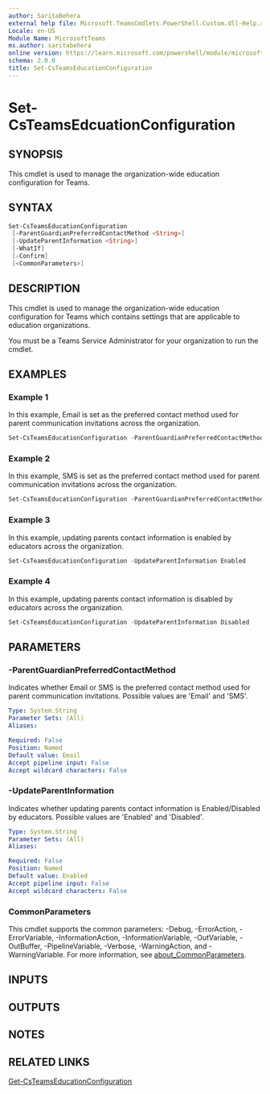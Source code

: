 ```yaml
---
author: SaritaBehera
external help file: Microsoft.TeamsCmdlets.PowerShell.Custom.dll-Help.xml
Locale: en-US
Module Name: MicrosoftTeams
ms.author: saritabehera
online version: https://learn.microsoft.com/powershell/module/microsoftteams/set-csteamseducationconfiguration
schema: 2.0.0
title: Set-CsTeamsEducationConfiguration
---
```


# Set-CsTeamsEdcuationConfiguration

## SYNOPSIS

This cmdlet is used to manage the organization-wide education configuration for Teams.

## SYNTAX

```powershell
Set-CsTeamsEducationConfiguration
 [-ParentGuardianPreferredContactMethod <String>]
 [-UpdateParentInformation <String>]
 [-WhatIf]
 [-Confirm]
 [<CommonParameters>]
```

## DESCRIPTION

This cmdlet is used to manage the organization-wide education configuration for Teams which contains settings that are applicable to education organizations.

You must be a Teams Service Administrator for your organization to run the cmdlet.

## EXAMPLES

### Example 1
In this example, Email is set as the preferred contact method used for parent communication invitations across the organization.

```powershell
Set-CsTeamsEducationConfiguration -ParentGuardianPreferredContactMethod Email
```

### Example 2
In this example, SMS is set as the preferred contact method used for parent communication invitations across the organization.

```powershell
Set-CsTeamsEducationConfiguration -ParentGuardianPreferredContactMethod SMS
```

### Example 3
In this example, updating parents contact information is enabled by educators across the organization.

```powershell
Set-CsTeamsEducationConfiguration -UpdateParentInformation Enabled
```

### Example 4
In this example, updating parents contact information is disabled by educators across the organization.

```powershell
Set-CsTeamsEducationConfiguration -UpdateParentInformation Disabled
```

## PARAMETERS

### -ParentGuardianPreferredContactMethod
Indicates whether Email or SMS is the preferred contact method used for parent communication invitations. Possible values are 'Email' and 'SMS'.

```yaml
Type: System.String
Parameter Sets: (All)
Aliases:

Required: False
Position: Named
Default value: Email
Accept pipeline input: False
Accept wildcard characters: False
```

### -UpdateParentInformation
Indicates whether updating parents contact information is Enabled/Disabled by educators. Possible values are 'Enabled' and 'Disabled'.

```yaml
Type: System.String
Parameter Sets: (All)
Aliases:

Required: False
Position: Named
Default value: Enabled
Accept pipeline input: False
Accept wildcard characters: False
```

### CommonParameters
This cmdlet supports the common parameters: -Debug, -ErrorAction, -ErrorVariable, -InformationAction, -InformationVariable, -OutVariable, -OutBuffer, -PipelineVariable, -Verbose, -WarningAction, and -WarningVariable. For more information, see [about_CommonParameters](https://go.microsoft.com/fwlink/?LinkID=113216).

## INPUTS

## OUTPUTS

## NOTES

## RELATED LINKS

[Get-CsTeamsEducationConfiguration](https://learn.microsoft.com/powershell/module/microsoftteams/get-csteamseducationconfiguration)
